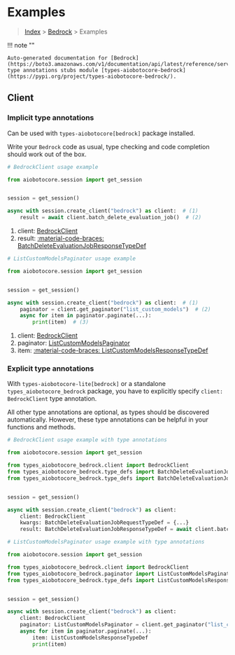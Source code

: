 # Examples

> [Index](../README.md) > [Bedrock](./README.md) > Examples

!!! note ""

    Auto-generated documentation for [Bedrock](https://boto3.amazonaws.com/v1/documentation/api/latest/reference/services/bedrock.html#bedrock)
    type annotations stubs module [types-aiobotocore-bedrock](https://pypi.org/project/types-aiobotocore-bedrock/).

## Client

### Implicit type annotations

Can be used with `types-aiobotocore[bedrock]` package installed.

Write your `Bedrock` code as usual,
type checking and code completion should work out of the box.



```python
# BedrockClient usage example

from aiobotocore.session import get_session


session = get_session()

async with session.create_client("bedrock") as client:  # (1)
    result = await client.batch_delete_evaluation_job()  # (2)
```

1. client: [BedrockClient](./client.md)
2. result: [:material-code-braces: BatchDeleteEvaluationJobResponseTypeDef](./type_defs.md#batchdeleteevaluationjobresponsetypedef) 



```python
# ListCustomModelsPaginator usage example

from aiobotocore.session import get_session


session = get_session()

async with session.create_client("bedrock") as client:  # (1)
    paginator = client.get_paginator("list_custom_models")  # (2)
    async for item in paginator.paginate(...):
        print(item)  # (3)
```

1. client: [BedrockClient](./client.md)
2. paginator: [ListCustomModelsPaginator](./paginators.md#listcustommodelspaginator)
3. item: [:material-code-braces: ListCustomModelsResponseTypeDef](./type_defs.md#listcustommodelsresponsetypedef) 




### Explicit type annotations

With `types-aiobotocore-lite[bedrock]`
or a standalone `types_aiobotocore_bedrock` package, you have to explicitly specify
`client: BedrockClient` type annotation.

All other type annotations are optional, as types should be discovered automatically.
However, these type annotations can be helpful in your functions and methods.


```python
# BedrockClient usage example with type annotations

from aiobotocore.session import get_session

from types_aiobotocore_bedrock.client import BedrockClient
from types_aiobotocore_bedrock.type_defs import BatchDeleteEvaluationJobResponseTypeDef
from types_aiobotocore_bedrock.type_defs import BatchDeleteEvaluationJobRequestTypeDef


session = get_session()

async with session.create_client("bedrock") as client:
    client: BedrockClient
    kwargs: BatchDeleteEvaluationJobRequestTypeDef = {...}
    result: BatchDeleteEvaluationJobResponseTypeDef = await client.batch_delete_evaluation_job(**kwargs)
```



```python
# ListCustomModelsPaginator usage example with type annotations

from aiobotocore.session import get_session

from types_aiobotocore_bedrock.client import BedrockClient
from types_aiobotocore_bedrock.paginator import ListCustomModelsPaginator
from types_aiobotocore_bedrock.type_defs import ListCustomModelsResponseTypeDef


session = get_session()

async with session.create_client("bedrock") as client:
    client: BedrockClient
    paginator: ListCustomModelsPaginator = client.get_paginator("list_custom_models")
    async for item in paginator.paginate(...):
        item: ListCustomModelsResponseTypeDef
        print(item)
```


